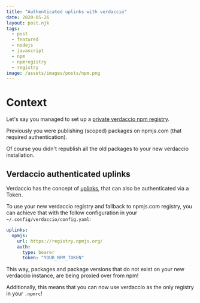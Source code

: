 ```yaml
---
title: "Authenticated uplinks with verdaccio"
date: 2020-05-26
layout: post.njk
tags:
  - post
  - featured
  - nodejs
  - javascript
  - npm
  - npmregistry
  - registry
image: /assets/images/posts/npm.png
---
```


# Context

Let's say you managed to set up a [private verdaccio npm registry](/posts/2020-05-15-Setting-up-a-Verdaccio-npm-registry/).

Previously you were publishing (scoped) packages on npmjs.com (that required authentication).

Of course you didn't republish all the old packages to your new verdaccio installation.

## Verdaccio authenticated uplinks

Verdaccio has the concept of [uplinks](https://verdaccio.org/docs/en/uplinks), that can also be authenticated via a Token.

To use your new verdaccio registry and fallback to npmjs.com registry, you can achieve that with the follow configuration in your `~/.config/verdaccio/config.yaml`:

```yml
uplinks:
  npmjs:
    url: https://registry.npmjs.org/
    auth:
      type: bearer
      token: "YOUR_NPM_TOKEN"
```

This way, packages and package versions that do not exist on your new verdaccio instance, are being proxied over from npm!

Additionally, this means that you can now use verdaccio as the only registry in your `.npmrc`!
